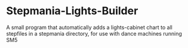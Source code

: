 # Stepmania-Lights-Builder
A small program that automatically adds a lights-cabinet chart to all stepfiles in a stepmania directory, for use with dance machines running SM5
